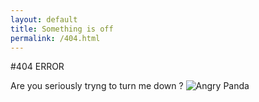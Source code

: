 ```yaml
---
layout: default
title: Something is off
permalink: /404.html
---
```


#404 ERROR

Are you seriously tryng to turn me down ? ![Angry Panda](../panda.jpg)

